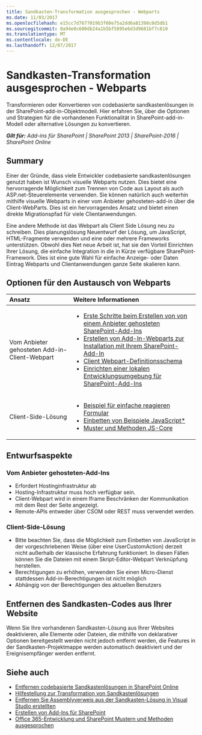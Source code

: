 ```yaml
---
title: Sandkasten-Transformation ausgesprochen - Webparts
ms.date: 11/03/2017
ms.openlocfilehash: e15cc7d7677019b3f60e75a2dd6a81398c0d5db1
ms.sourcegitcommit: 0a94e0c600db24a1b5bf5895e6d3d9681bf7c810
ms.translationtype: MT
ms.contentlocale: de-DE
ms.lasthandoff: 12/07/2017
---
```

# <a name="sandbox-solution-transformation-guidance---web-parts"></a>Sandkasten-Transformation ausgesprochen - Webparts
Transformieren oder Konvertieren von codebasierte sandkastenlösungen in der SharePoint-add-in-Objektmodell. Hier erfahren Sie, über die Optionen und Strategien für die vorhandenen Funktionalität in SharePoint-add-in-Modell oder alternative Lösungen zu konvertieren.

_**Gilt für:** Add-ins für SharePoint | SharePoint 2013 | SharePoint-2016 | SharePoint Online_


## <a name="summary"></a>Summary

Einer der Gründe, dass viele Entwickler codebasierte sandkastenlösungen genutzt haben ist Wunsch visuelle Webparts nutzen. Dies bietet eine hervorragende Möglichkeit zum Trennen von Code aus Layout als auch ASP.net-Steuerelemente verwenden. Sie können natürlich auch weiterhin mithilfe visuelle Webparts in einer vom Anbieter gehosteten-add-in über die Client-WebParts. Dies ist ein hervorragendes Ansatz und bietet einen direkte Migrationspfad für viele Clientanwendungen.

Eine andere Methode ist das Webpart als Client Side Lösung neu zu schreiben. Dies planungslösung Neuentwurf der Lösung, um JavaScript, HTML-Fragmente verwenden und eine oder mehrere Frameworks unterstützen. Obwohl dies Net neue Arbeit ist, hat sie den Vorteil Einrichten Ihrer Lösung, die einfache Integration in die in Kürze verfügbare SharePoint-Framework. Dies ist eine gute Wahl für einfache Anzeige- oder Daten Eintrag Webparts und Clientanwendungen ganze Seite skalieren kann.


## <a name="options-for-replacing-web-parts"></a>Optionen für den Austausch von Webparts
<a name="sectionSection2"> </a>

|**Ansatz**|**Weitere Informationen**|
|:-----|:-----|
|Vom Anbieter gehosteten Add-in-Client-Webpart|<ul><li>[Erste Schritte beim Erstellen von von einem Anbieter gehosteten SharePoint-Add-Ins](https://msdn.microsoft.com/en-us/library/office/fp142381.aspx)</li><li>[Erstellen von Add-In-Webparts zur Installation mit Ihrem SharePoint-Add-In](https://msdn.microsoft.com/en-us/library/a2664289-6c56-4cb1-987a-22367fad55eb)</li><li>[Client Webpart-Definitionsschema](https://msdn.microsoft.com/en-us/library/office/dn481208.aspx)</li><li>[Einrichten einer lokalen Entwicklungsumgebung für SharePoint-Add-Ins](https://msdn.microsoft.com/en-us/library/office/fp179923.aspx)</li></ul>|
|Client-Side-Lösung|<ul><li>[Beispiel für einfache reagieren Formular](https://github.com/SharePoint/PnP/tree/dev/Samples/SharePoint.React.SupportTicket)</li><li>[Einbetten von Beispiele JavaScript](https://github.com/SharePoint/PnP/tree/master/Samples/Core.JavaScript)[*](#actionsupportnote)</li><li>[Muster und Methoden JS-Core](https://github.com/SharePoint/PnP-JS-Core/)</li></ul>|


## <a name="design-considerations"></a>Entwurfsaspekte

### <a name="provider-hosted-add-in"></a>Vom Anbieter gehosteten-Add-Ins

<ul>
<li>Erfordert Hostinginfrastruktur ab</li>
<li>Hosting-Infrastruktur muss hoch verfügbar sein.</li>
<li>Client-Webpart wird in einem Iframe Beschränken der Kommunikation mit dem Rest der Seite angezeigt.</li>
<li>Remote-APIs entweder über CSOM oder REST muss verwendet werden.</li>
</ul>

### <a name="client-side-solution"></a>Client-Side-Lösung

<ul>
<li>
<a name="actionsupportnote"></a>Bitte beachten Sie, dass die Möglichkeit zum Einbetten von JavaScript in der vorgeschriebenen Weise (über eine UserCustomAction) derzeit nicht außerhalb der klassische Erfahrung funktioniert. In diesen Fällen können Sie die Dateien mit einem Skript-Editor-Webpart Verknüpfung herstellen.</li>
<li>Berechtigungen zu erhöhen, verwenden Sie einen Micro-Dienst stattdessen Add-in-Berechtigungen ist nicht möglich</li>
<li>Abhängig von der Berechtigungen des aktuellen Benutzers</li>
</ul>


## <a name="removing-your-sandbox-code-from-your-site"></a>Entfernen des Sandkasten-Codes aus Ihrer Website
<a name="sectionSection3"></a> Wenn Sie Ihre vorhandenen Sandkasten-Lösung aus Ihrer Websites deaktivieren, alle Elemente oder Dateien, die mithilfe von deklarativer Optionen bereitgestellt werden nicht jedoch entfernt werden, die Features in der Sandkasten-Projektmappe werden automatisch deaktiviert und der Ereignisempfänger werden entfernt.


## <a name="see-also"></a>Siehe auch
<a name="bk_addresources"> </a>
-  [Entfernen codebasierte Sandkastenlösungen in SharePoint Online](http://dev.office.com/blogs/removing-code-based-sandbox-solutions-in-sharepoint-online)
-  [Hilfestellung zur Transformation von Sandkastenlösungen](https://msdn.microsoft.com/en-us/pnp_articles/sandbox-solution-transformation-guidance)
-  [Entfernen Sie Assemblyverweis aus der Sandkasten-Lösung in Visual Studio erstellten](https://support.microsoft.com/en-us/kb/3183084)
-  [Erstellen von Add-Ins für SharePoint](https://msdn.microsoft.com/library/office/fp179930.aspx)
-  [Office 365-Entwicklung und SharePoint Mustern und Methoden ausgesprochen](https://msdn.microsoft.com/en-us/pnp_articles/office-365-development-patterns-and-practices-solution-guidance)
